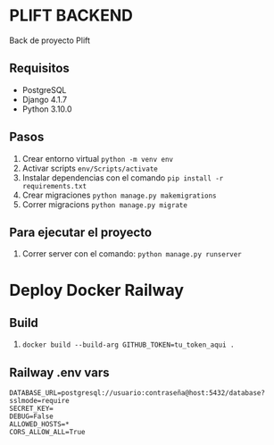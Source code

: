 # PLIFT BACKEND

Back de proyecto Plift

## Requisitos

- PostgreSQL
- Django 4.1.7
- Python 3.10.0

## Pasos

1. Crear entorno virtual `python -m venv env`
2. Activar scripts `env/Scripts/activate`
3. Instalar dependencias con el comando `pip install -r requirements.txt`
6. Crear migraciones `python manage.py makemigrations`
7. Correr migracions `python manage.py migrate`

## Para ejecutar el proyecto
1. Correr server con el comando:
   `python manage.py runserver`

# Deploy Docker Railway

## Build
1. `docker build --build-arg GITHUB_TOKEN=tu_token_aqui .`

## Railway .env vars
```
DATABASE_URL=postgresql://usuario:contraseña@host:5432/database?sslmode=require
SECRET_KEY=
DEBUG=False
ALLOWED_HOSTS=*
CORS_ALLOW_ALL=True
```

